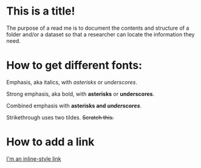 
This is a title!
======

The purpose of a read me is to document the contents and structure of a folder and/or a dataset so that a researcher can locate the information they need.

How to get different fonts:
======

Emphasis, aka italics, with *asterisks* or _underscores_.

Strong emphasis, aka bold, with **asterisks** or __underscores__.

Combined emphasis with **asterisks and _underscores_**.

Strikethrough uses two tildes. ~~Scratch this.~~

How to add a link
======

[I'm an inline-style link](https://www.google.com)
